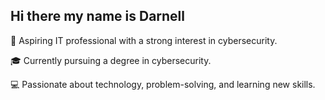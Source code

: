 ## Hi there my name is Darnell
🌟 Aspiring IT professional with a strong interest in cybersecurity.

🎓 Currently pursuing a degree in cybersecurity.

💻 Passionate about technology, problem-solving, and learning new skills.
